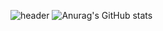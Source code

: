![header](https://capsule-render.vercel.app/api?color=auto)
![Anurag's GitHub stats](https://github-readme-stats.vercel.app/api?username=Hyung-Gunny&show_icons=true&theme=radical)
